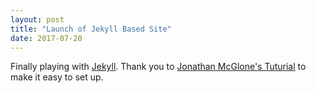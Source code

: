 ```yaml
---
layout: post
title: "Launch of Jekyll Based Site"
date: 2017-07-20
---
```


Finally playing with [Jekyll](http://jekyllrb.com). Thank you to [Jonathan McGlone's Tuturial](http://jmcglone.com/guides/github-pages) to make it easy to set up.

